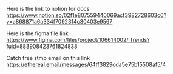 Here is the link to notion for docs https://www.notion.so/02f1e807559440069acf3982728603c6?v=a868871a6a334f7092314c30403e9567

Here is the figma file link https://www.figma.com/files/project/106614002/iTrends?fuid=883908423761824838

Catch free stmp email on this link https://ethereal.email/messages/64ff3829cda5e75b15508af5/4
